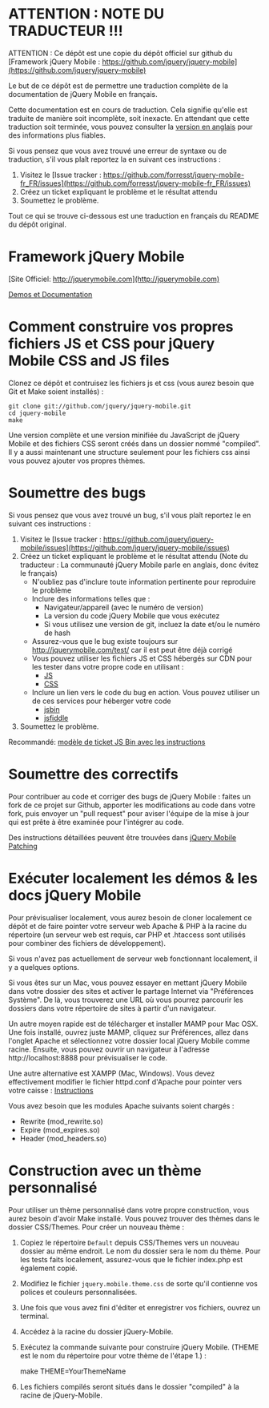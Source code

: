 ATTENTION : NOTE DU TRADUCTEUR !!!
==================================
ATTENTION : Ce dépôt est une copie du dépôt officiel sur github du
[Framework jQuery Mobile : https://github.com/jquery/jquery-mobile](https://github.com/jquery/jquery-mobile)

Le but de ce dépôt est de permettre une traduction complète de la documentation de jQuery Mobile en français.

Cette documentation est en cours de traduction. Cela signifie qu'elle est traduite de manière
soit incomplète, soit inexacte. En attendant que cette traduction soit terminée, vous pouvez consulter la
[version en anglais](https://github.com/jquery/jquery-mobile) pour des informations plus fiables.

Si vous pensez que vous avez trouvé une erreur de syntaxe ou de traduction, s'il vous plaît reportez la en suivant ces instructions :  

1. Visitez le [Issue tracker : https://github.com/forresst/jquery-mobile-fr_FR/issues](https://github.com/forresst/jquery-mobile-fr_FR/issues)
2. Créez un ticket expliquant le problème et le résultat attendu
3. Soumettez le problème.

Tout ce qui se trouve ci-dessous est une traduction en français du README du dépôt original.

Framework jQuery Mobile
=======================
[Site Officiel: http://jquerymobile.com](http://jquerymobile.com)

[Demos et Documentation](http://jquerymobile.com/test/)

Comment construire vos propres fichiers JS et CSS pour jQuery Mobile CSS and JS files
=====================================================================================
Clonez ce dépôt et contruisez les fichiers js et css (vous aurez besoin que Git et Make soient installés) :

    git clone git://github.com/jquery/jquery-mobile.git
    cd jquery-mobile
    make

Une version complète et une version minifiée du JavaScript de jQuery Mobile et des fichiers CSS seront créés dans un dossier nommé
"compiled". Il y a aussi maintenant une structure seulement pour les fichiers css ainsi vous pouvez ajouter vos propres thèmes.

Soumettre des bugs
==================
Si vous pensez que vous avez trouvé un bug, s'il vous plaît reportez le en suivant ces instructions :  

1. Visitez le [Issue tracker : https://github.com/jquery/jquery-mobile/issues](https://github.com/jquery/jquery-mobile/issues)
2. Créez un ticket expliquant le problème et le résultat attendu (Note du traducteur : La communauté jQuery Mobile parle en anglais, donc évitez le français)
    - N'oubliez pas d'inclure toute information pertinente pour reproduire le problème
    - Inclure des informations telles que :
        * Navigateur/appareil (avec le numéro de version)
        * La version du code jQuery Mobile que vous exécutez
        * Si vous utilisez une version de git, incluez la date et/ou le numéro de hash
    - Assurez-vous que le bug existe toujours sur http://jquerymobile.com/test/ car il est peut être déjà corrigé
    - Vous pouvez utiliser les fichiers JS et CSS hébergés sur CDN pour les tester dans votre propre code en utilisant :
        * [JS](http://code.jquery.com/mobile/latest/jquery.mobile.min.js)
        * [CSS](http://code.jquery.com/mobile/latest/jquery.mobile.min.css)
    - Inclure un lien vers le code du bug en action. Vous pouvez utiliser un de ces services pour héberger votre code
        * [jsbin](http://jsbin.com)
        * [jsfiddle](http://jsfiddle.net)
3. Soumettez le problème.

Recommandé: [modèle de ticket JS Bin avec les instructions](http://jsbin.com/obowiw/edit)

Soumettre des correctifs
========================
Pour contribuer au code et corriger des bugs de jQuery Mobile : faites un fork de ce projet sur Github, apporter les modifications au code dans votre fork,
puis envoyer un "pull request" pour aviser l'équipe de la mise à jour qui est prête à être examinée pour l'intégrer au code.

Des instructions détaillées peuvent être trouvées dans [jQuery Mobile Patching](https://gist.github.com/1294035)

Exécuter localement les démos & les docs jQuery Mobile
======================================================
Pour prévisualiser localement, vous aurez besoin de cloner localement ce dépôt et de faire pointer votre serveur web Apache & PHP à
la racine du répertoire (un serveur web est requis, car PHP et .htaccess sont utilisés pour combiner des fichiers de développement).

Si vous n'avez pas actuellement de serveur web fonctionnant localement, il y a quelques options. 

Si vous êtes sur un Mac, vous pouvez essayer en mettant jQuery Mobile dans votre dossier des sites et activer le partage Internet via "Préférences 
Système". De là, vous trouverez une URL où vous pourrez parcourir les dossiers dans votre répertoire de sites à partir d'un navigateur.

Un autre moyen rapide est de télécharger et installer MAMP pour Mac OSX. Une fois installé, ouvrez juste MAMP,
cliquez sur Préférences, allez dans l'onglet Apache et sélectionnez votre dossier local jQuery Mobile comme racine. Ensuite, vous pouvez
ouvrir un navigateur à l'adresse http://localhost:8888 pour prévisualiser le code.

Une autre alternative est XAMPP (Mac, Windows). Vous devez effectivement modifier le fichier httpd.conf d'Apache pour pointer vers votre caisse :
[Instructions](http://www.apachefriends.org/en/xampp.html)

Vous avez besoin que les modules Apache suivants soient chargés :

* Rewrite (mod\_rewrite.so)
* Expire (mod\_expires.so)
* Header (mod\_headers.so)

Construction avec un thème personnalisé
=======================================
Pour utiliser un thème personnalisé dans votre propre construction, vous aurez besoin d'avoir Make installé. Vous pouvez trouver des thèmes dans le dossier CSS/Themes.
Pour créer un nouveau thème :

1. Copiez le répertoire `Default` depuis CSS/Themes vers un nouveau dossier au même endroit. Le nom du dossier sera le nom
 du thème. Pour les tests faits localement, assurez-vous que le fichier index.php est également copié.
2. Modifiez le fichier `jquery.mobile.theme.css` de sorte qu'il contienne vos polices et couleurs personnalisées.
3. Une fois que vous avez fini d'éditer et enregistrer vos fichiers, ouvrez un terminal.
4. Accédez à la racine du dossier jQuery-Mobile.
5. Exécutez la commande suivante pour construire jQuery Mobile. (THEME est le nom du répertoire pour votre thème de l'étape 1.) :

    make THEME=YourThemeName
    
6. Les fichiers compilés seront situés dans le dossier "compiled" à la racine de jQuery-Mobile.
